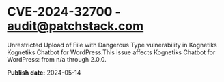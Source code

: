 # CVE-2024-32700 - audit@patchstack.com

Unrestricted Upload of File with Dangerous Type vulnerability in Kognetiks Kognetiks Chatbot for WordPress.This issue affects Kognetiks Chatbot for WordPress: from n/a through 2.0.0.

**Publish date:** 2024-05-14

